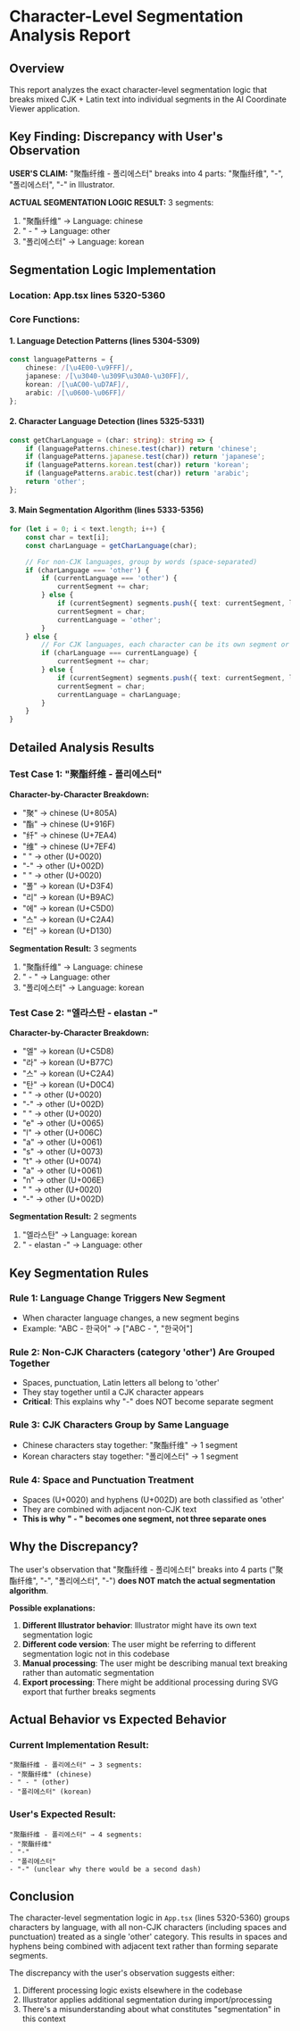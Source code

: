 # Character-Level Segmentation Analysis Report

## Overview
This report analyzes the exact character-level segmentation logic that breaks mixed CJK + Latin text into individual segments in the AI Coordinate Viewer application.

## Key Finding: Discrepancy with User's Observation

**USER'S CLAIM:** "聚酯纤维 - 폴리에스터" breaks into 4 parts: "聚酯纤维", "-", "폴리에스터", "-" in Illustrator.

**ACTUAL SEGMENTATION LOGIC RESULT:** 3 segments:
1. "聚酯纤维" → Language: chinese
2. " - " → Language: other
3. "폴리에스터" → Language: korean

## Segmentation Logic Implementation

### Location: App.tsx lines 5320-5360

### Core Functions:

#### 1. Language Detection Patterns (lines 5304-5309)
```typescript
const languagePatterns = {
    chinese: /[\u4E00-\u9FFF]/,
    japanese: /[\u3040-\u309F\u30A0-\u30FF]/,
    korean: /[\uAC00-\uD7AF]/,
    arabic: /[\u0600-\u06FF]/
};
```

#### 2. Character Language Detection (lines 5325-5331)
```typescript
const getCharLanguage = (char: string): string => {
    if (languagePatterns.chinese.test(char)) return 'chinese';
    if (languagePatterns.japanese.test(char)) return 'japanese';
    if (languagePatterns.korean.test(char)) return 'korean';
    if (languagePatterns.arabic.test(char)) return 'arabic';
    return 'other';
};
```

#### 3. Main Segmentation Algorithm (lines 5333-5356)
```typescript
for (let i = 0; i < text.length; i++) {
    const char = text[i];
    const charLanguage = getCharLanguage(char);

    // For non-CJK languages, group by words (space-separated)
    if (charLanguage === 'other') {
        if (currentLanguage === 'other') {
            currentSegment += char;
        } else {
            if (currentSegment) segments.push({ text: currentSegment, language: currentLanguage });
            currentSegment = char;
            currentLanguage = 'other';
        }
    } else {
        // For CJK languages, each character can be its own segment or group consecutive same-language chars
        if (charLanguage === currentLanguage) {
            currentSegment += char;
        } else {
            if (currentSegment) segments.push({ text: currentSegment, language: currentLanguage });
            currentSegment = char;
            currentLanguage = charLanguage;
        }
    }
}
```

## Detailed Analysis Results

### Test Case 1: "聚酯纤维 - 폴리에스터"
**Character-by-Character Breakdown:**
- "聚" → chinese (U+805A)
- "酯" → chinese (U+916F)
- "纤" → chinese (U+7EA4)
- "维" → chinese (U+7EF4)
- " " → other (U+0020)
- "-" → other (U+002D)
- " " → other (U+0020)
- "폴" → korean (U+D3F4)
- "리" → korean (U+B9AC)
- "에" → korean (U+C5D0)
- "스" → korean (U+C2A4)
- "터" → korean (U+D130)

**Segmentation Result:** 3 segments
1. "聚酯纤维" → Language: chinese
2. " - " → Language: other
3. "폴리에스터" → Language: korean

### Test Case 2: "엘라스탄 - elastan -"
**Character-by-Character Breakdown:**
- "엘" → korean (U+C5D8)
- "라" → korean (U+B77C)
- "스" → korean (U+C2A4)
- "탄" → korean (U+D0C4)
- " " → other (U+0020)
- "-" → other (U+002D)
- " " → other (U+0020)
- "e" → other (U+0065)
- "l" → other (U+006C)
- "a" → other (U+0061)
- "s" → other (U+0073)
- "t" → other (U+0074)
- "a" → other (U+0061)
- "n" → other (U+006E)
- " " → other (U+0020)
- "-" → other (U+002D)

**Segmentation Result:** 2 segments
1. "엘라스탄" → Language: korean
2. " - elastan -" → Language: other

## Key Segmentation Rules

### Rule 1: Language Change Triggers New Segment
- When character language changes, a new segment begins
- Example: "ABC - 한국어" → ["ABC - ", "한국어"]

### Rule 2: Non-CJK Characters (category 'other') Are Grouped Together
- Spaces, punctuation, Latin letters all belong to 'other'
- They stay together until a CJK character appears
- **Critical**: This explains why "-" does NOT become separate segment

### Rule 3: CJK Characters Group by Same Language
- Chinese characters stay together: "聚酯纤维" → 1 segment
- Korean characters stay together: "폴리에스터" → 1 segment

### Rule 4: Space and Punctuation Treatment
- Spaces (U+0020) and hyphens (U+002D) are both classified as 'other'
- They are combined with adjacent non-CJK text
- **This is why " - " becomes one segment, not three separate ones**

## Why the Discrepancy?

The user's observation that "聚酯纤维 - 폴리에스터" breaks into 4 parts ("聚酯纤维", "-", "폴리에스터", "-") **does NOT match the actual segmentation algorithm**.

**Possible explanations:**
1. **Different Illustrator behavior**: Illustrator might have its own text segmentation logic
2. **Different code version**: The user might be referring to different segmentation logic not in this codebase
3. **Manual processing**: The user might be describing manual text breaking rather than automatic segmentation
4. **Export processing**: There might be additional processing during SVG export that further breaks segments

## Actual Behavior vs Expected Behavior

### Current Implementation Result:
```
"聚酯纤维 - 폴리에스터" → 3 segments:
- "聚酯纤维" (chinese)
- " - " (other)
- "폴리에스터" (korean)
```

### User's Expected Result:
```
"聚酯纤维 - 폴리에스터" → 4 segments:
- "聚酯纤维"
- "-"
- "폴리에스터"
- "-" (unclear why there would be a second dash)
```

## Conclusion

The character-level segmentation logic in `App.tsx` (lines 5320-5360) groups characters by language, with all non-CJK characters (including spaces and punctuation) treated as a single 'other' category. This results in spaces and hyphens being combined with adjacent text rather than forming separate segments.

The discrepancy with the user's observation suggests either:
1. Different processing logic exists elsewhere in the codebase
2. Illustrator applies additional segmentation during import/processing
3. There's a misunderstanding about what constitutes "segmentation" in this context